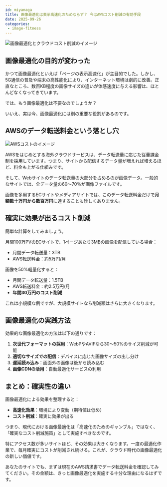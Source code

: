 ```yaml
---
id: miyanaga
title: 画像最適化は表示高速化のためならず？ 今はAWSコスト削減の有効手段
date: 2025-09-26
categories:
 - image-fitness
---
```


![画像最適化とクラウドコスト削減のイメージ](https://placehold.jp/4A90E2/FFFFFF/800x400.png?text=Image%20Optimization%20%26%20AWS%20Cost)

## 画像最適化の目的が変わった

かつて画像最適化といえば「ページの表示高速化」が主目的でした。しかし、5G通信の普及や端末の高性能化により、インターネット環境は劇的に改善。正直なところ、数百KB程度の画像サイズの違いが体感速度に与える影響は、ほとんどなくなってきています。

では、もう画像最適化は不要なのでしょうか？

いいえ、実は今、画像最適化には別の重要な役割があるのです。

## AWSのデータ転送料金という落とし穴

![AWSコストのイメージ](https://placehold.jp/FF6B6B/FFFFFF/800x400.png?text=AWS%20Data%20Transfer%20Costs)

AWSをはじめとする海外クラウドサービスは、データ転送量に応じた従量課金制を採用しています。つまり、サイトから配信するデータ量が増えれば増えるほど、料金も上がる仕組みです。

そして、Webサイトのデータ転送量の大部分を占めるのが画像データ。一般的なサイトでは、全データ量の60〜70%が画像ファイルです。

画像を多用するECサイトやメディアサイトでは、このデータ転送料金だけで**月額数十万円から数百万円**に達することも珍しくありません。

## 確実に効果が出るコスト削減

簡単な計算をしてみましょう。

月間100万PVのECサイトで、1ページあたり3MBの画像を配信している場合：
- 月間データ転送量：3TB
- AWS転送料金：約5万円/月

画像を50%軽量化すると：
- 月間データ転送量：1.5TB
- AWS転送料金：約2.5万円/月
- **年間30万円のコスト削減**

これは小規模な例ですが、大規模サイトなら削減額はさらに大きくなります。

## 画像最適化の実践方法

効果的な画像最適化の方法は以下の通りです：

1. **次世代フォーマットの採用**：WebPやAVIFなら30〜50%のサイズ削減が可能
2. **適切なサイズでの配信**：デバイスに応じた画像サイズの出し分け
3. **遅延読み込み**：画面外の画像は後から読み込む
4. **画像CDNの活用**：自動最適化サービスの利用

## まとめ：確実性の違い

画像最適化による効果を整理すると：

- **高速化効果**：環境により変動（期待値は低め）
- **コスト削減**：確実に効果が出る

つまり、現代における画像最適化は「高速化のためのギャンブル」ではなく、「確実なコスト削減施策」として実施すべきなのです。

特にアクセス数が多いサイトほど、その効果は大きくなります。一度の最適化作業で、毎月確実にコストが削減され続ける。これが、クラウド時代の画像最適化の新しい価値です。

あなたのサイトでも、まずは現在のAWS請求書でデータ転送料金を確認してみてください。その金額は、きっと画像最適化を実施する十分な理由になるはずです。